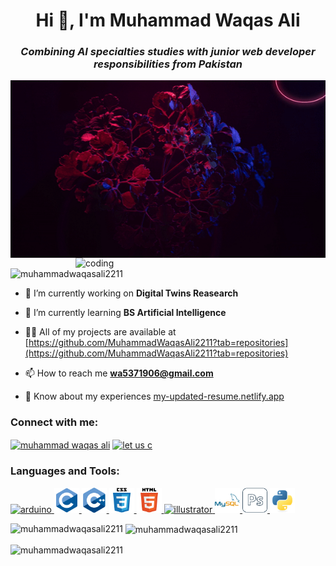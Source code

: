 <h1 align="center">Hi 👋, I'm Muhammad Waqas Ali</h1>
<h3 align="center"><i>Combining AI specialties studies with junior web developer responsibilities from Pakistan</i></h3>
<img align="center" alt="coding" width="1000" src="https://github.com/MuhammadWaqasAli2211/MuhammadWaqasAli2211/blob/main/BlackPurpleFuturisticNeonZoomVirtualBackground-ezgif.com-video-to-gif-converter.gif">
<img align="right" alt="coding" width="400" src="https://user-images.githubusercontent.com/55389276/140866485-8fb1c876-9a8f-4d6a-98dc-08c4981eaf70.gif">
<p align="left"> <img src="https://komarev.com/ghpvc/?username=muhammadwaqasali2211&label=Profile%20views&color=0e75b6&style=flat" alt="muhammadwaqasali2211" /> </p>

- 🔭 I’m currently working on **Digital Twins Reasearch**

- 🌱 I’m currently learning **BS Artificial Intelligence**

- 👨‍💻 All of my projects are available at [https://github.com/MuhammadWaqasAli2211?tab=repositories](https://github.com/MuhammadWaqasAli2211?tab=repositories)

- 📫 How to reach me **wa5371906@gmail.com**

- 📄 Know about my experiences [my-updated-resume.netlify.app](my-updated-resume.netlify.app)

<h3 align="left">Connect with me:</h3>
<p align="left">
<a href="https://linkedin.com/in/muhammad waqas ali" target="blank"><img align="center" src="https://raw.githubusercontent.com/rahuldkjain/github-profile-readme-generator/master/src/images/icons/Social/linked-in-alt.svg" alt="muhammad waqas ali" height="30" width="40" /></a>
<a href="https://www.youtube.com/c/let us c" target="blank"><img align="center" src="https://raw.githubusercontent.com/rahuldkjain/github-profile-readme-generator/master/src/images/icons/Social/youtube.svg" alt="let us c" height="30" width="40" /></a>
</p>

<h3 align="left">Languages and Tools:</h3>
<p align="left"> <a href="https://www.arduino.cc/" target="_blank" rel="noreferrer"> <img src="https://cdn.worldvectorlogo.com/logos/arduino-1.svg" alt="arduino" width="40" height="40"/> </a> <a href="https://www.cprogramming.com/" target="_blank" rel="noreferrer"> <img src="https://raw.githubusercontent.com/devicons/devicon/master/icons/c/c-original.svg" alt="c" width="40" height="40"/> </a> <a href="https://www.w3schools.com/cpp/" target="_blank" rel="noreferrer"> <img src="https://raw.githubusercontent.com/devicons/devicon/master/icons/cplusplus/cplusplus-original.svg" alt="cplusplus" width="40" height="40"/> </a> <a href="https://www.w3schools.com/css/" target="_blank" rel="noreferrer"> <img src="https://raw.githubusercontent.com/devicons/devicon/master/icons/css3/css3-original-wordmark.svg" alt="css3" width="40" height="40"/> </a> <a href="https://www.w3.org/html/" target="_blank" rel="noreferrer"> <img src="https://raw.githubusercontent.com/devicons/devicon/master/icons/html5/html5-original-wordmark.svg" alt="html5" width="40" height="40"/> </a> <a href="https://www.adobe.com/in/products/illustrator.html" target="_blank" rel="noreferrer"> <img src="https://www.vectorlogo.zone/logos/adobe_illustrator/adobe_illustrator-icon.svg" alt="illustrator" width="40" height="40"/> </a> <a href="https://www.mysql.com/" target="_blank" rel="noreferrer"> <img src="https://raw.githubusercontent.com/devicons/devicon/master/icons/mysql/mysql-original-wordmark.svg" alt="mysql" width="40" height="40"/> </a> <a href="https://www.photoshop.com/en" target="_blank" rel="noreferrer"> <img src="https://raw.githubusercontent.com/devicons/devicon/master/icons/photoshop/photoshop-line.svg" alt="photoshop" width="40" height="40"/> </a> <a href="https://www.python.org" target="_blank" rel="noreferrer"> <img src="https://raw.githubusercontent.com/devicons/devicon/master/icons/python/python-original.svg" alt="python" width="40" height="40"/> </a> </p>

<p><img align="left" src="https://github-readme-stats.vercel.app/api/top-langs?username=muhammadwaqasali2211&show_icons=true&locale=en&layout=compact" alt="muhammadwaqasali2211" /></p>

<p>&nbsp;<img align="center" src="https://github-readme-stats.vercel.app/api?username=muhammadwaqasali2211&show_icons=true&locale=en" alt="muhammadwaqasali2211" /></p>

<p><img align="center" src="https://github-readme-streak-stats.herokuapp.com/?user=muhammadwaqasali2211&" alt="muhammadwaqasali2211" /></p>
